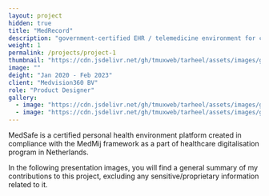 ```yaml
---
layout: project
hidden: true
title: "MedRecord"
description: "government-certified EHR / telemedicine environment for caregivers and patients"
weight: 1
permalink: /projects/project-1
thumbnail: "https://cdn.jsdelivr.net/gh/tmuxweb/tarheel/assets/images/gen/projects/project-1-1-thumbnail.jpg"
image: ""
deight: "Jan 2020 - Feb 2023"
client: "Medvision360 BV"
role: "Product Designer"
gallery:
  - image: "https://cdn.jsdelivr.net/gh/tmuxweb/tarheel/assets/images/gen/projects/project1a.png"
  - image: "https://cdn.jsdelivr.net/gh/tmuxweb/tarheel/assets/images/gen/projects/project1b.png"  
---
```


MedSafe is a certified personal health environment platform created in compliance with the MedMij framework as a part of healthcare digitalisation program in Netherlands.

In the following presentation images, you will find a general summary of my contributions to this project, excluding any sensitive/proprietary information related to it.